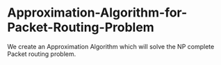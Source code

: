 # Approximation-Algorithm-for-Packet-Routing-Problem
We create an Approximation Algorithm which will solve the NP complete Packet routing problem.
